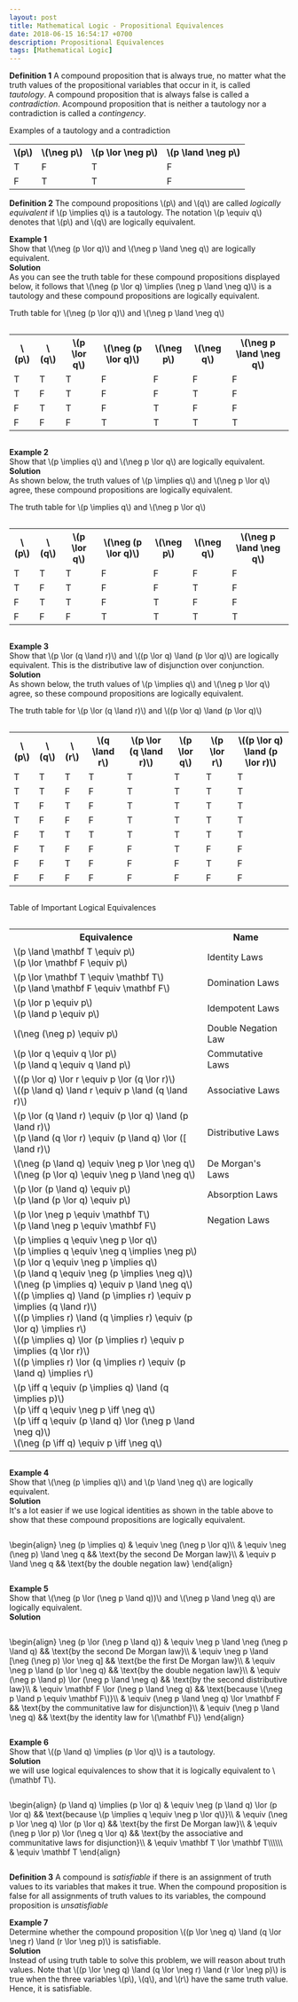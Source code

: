```yaml
---
layout: post
title: Mathematical Logic - Propositional Equivalences
date: 2018-06-15 16:54:17 +0700
description: Propositional Equivalences
tags: [Mathematical Logic]
---
```

**Definition 1** A compound proposition that is always true, no matter what the truth values of the propositional variables that occur in it, is called *tautology*. A compound proposition that is always false is called a *contradiction*. Acompound proposition that is neither a tautology nor a contradiction is called a *contingency*.

Examples of a tautology and a contradiction

<table class="table table-bordered">
<tr>
<th>\(p\)</th>
<th>\(\neg p\)</th>
<th>\(p \lor \neg p\)</th>
<th>\(p \land \neg p\)</th>
</tr>
<tr>
<td>T</td>
<td>F</td>
<td>T</td>
<td>F</td>
</tr>
<tr>
<td>F</td>
<td>T</td>
<td>T</td>
<td>F</td>
</tr>
</table>

<p><b>Definition 2</b> The compound propositions \(p\) and \(q\) are called <em>logically equivalent</em> if \(p \implies q\) is a tautology. The notation \(p \equiv q\) denotes that \(p\) and \(q\) are logically equivalent.</p>

<p><b>Example 1</b><br>
Show that \(\neg (p \lor q)\) and \(\neg p \land \neg q\) are logically equivalent.<br>
<b>Solution</b><br>
As you can see the truth table for these compound propositions displayed below, it follows that \(\neg (p \lor q) \implies (\neg p \land \neg q)\) is a tautology and these compound propositions are logically equivalent.</p>

<p>Truth table for \(\neg (p \lor q)\) and \(\neg p \land \neg q\)</p>

<div style="overflow:auto;">
<table class="table table-bordered">
<tr>
<th>\(p\)</th>
<th>\(q\)</th>
<th>\(p \lor q\)</th>
<th>\(\neg (p \lor q)\)</th>
<th>\(\neg p\)</th>
<th>\(\neg q\)</th>
<th>\(\neg p \land \neg q\)</th>
</tr>
<tr>
<td>T</td>
<td>T</td>
<td>T</td>
<td>F</td>
<td>F</td>
<td>F</td>
<td>F</td>
</tr>
<tr>
<td>T</td>
<td>F</td>
<td>T</td>
<td>F</td>
<td>F</td>
<td>T</td>
<td>F</td>
</tr>
<tr>
<td>F</td>
<td>T</td>
<td>T</td>
<td>F</td>
<td>T</td>
<td>F</td>
<td>F</td>
</tr>
<tr>
<td>F</td>
<td>F</td>
<td>F</td>
<td>T</td>
<td>T</td>
<td>T</td>
<td>T</td>
</tr>
</table>
</div>

<p><b>Example 2</b><br>
Show that \(p \implies q\) and \(\neg p \lor q\) are logically equivalent.<br>
<b>Solution</b><br>
As shown below, the truth values of \(p \implies q\) and \(\neg p \lor q\) agree, these compound propositions are logically equivalent.</p>

<p>The truth table for \(p \implies q\) and \(\neg p \lor q\)</p>

<div style="overflow:auto;">
<table class="table table-bordered">
<tr>
<th>\(p\)</th>
<th>\(q\)</th>
<th>\(p \lor q\)</th>
<th>\(\neg (p \lor q)\)</th>
<th>\(\neg p\)</th>
<th>\(\neg q\)</th>
<th>\(\neg p \land \neg q\)</th>
</tr>
<tr>
<td>T</td>
<td>T</td>
<td>T</td>
<td>F</td>
<td>F</td>
<td>F</td>
<td>F</td>
</tr>
<tr>
<td>T</td>
<td>F</td>
<td>T</td>
<td>F</td>
<td>F</td>
<td>T</td>
<td>F</td>
</tr>
<tr>
<td>F</td>
<td>T</td>
<td>T</td>
<td>F</td>
<td>T</td>
<td>F</td>
<td>F</td>
</tr>
<tr>
<td>F</td>
<td>F</td>
<td>F</td>
<td>T</td>
<td>T</td>
<td>T</td>
<td>T</td>
</tr>
</table>
</div>

<p><b>Example 3</b><br>
Show that \(p \lor (q \land r)\) and \((p \lor q) \land (p \lor q)\) are logically equivalent. This is the distributive law of disjunction over conjunction.<br>
<b>Solution</b><br>
As shown below, the truth values of \(p \implies q\) and \(\neg p \lor q\) agree, so these compound propositions are logically equivalent.</p>

<p>The truth table for \(p \lor (q \land r)\) and \((p \lor q) \land (p \lor q)\)</p>

<div style="overflow:auto;">
<table class="table table-bordered">
<tr>
<th>\(p\)</th>
<th>\(q\)</th>
<th>\(r\)</th>
<th>\(q \land r\)</th>
<th>\(p \lor (q \land r)\)</th>
<th>\(p \lor q\)</th>
<th>\(p \lor r\)</th>
<th>\((p \lor q) \land (p \lor r)\)</th>
</tr>
<tr>
<td>T</td>
<td>T</td>
<td>T</td>
<td>T</td>
<td>T</td>
<td>T</td>
<td>T</td>
<td>T</td>
</tr>
<tr>
<td>T</td>
<td>T</td>
<td>F</td>
<td>F</td>
<td>T</td>
<td>T</td>
<td>T</td>
<td>T</td>
</tr>
<tr>
<td>T</td>
<td>F</td>
<td>T</td>
<td>F</td>
<td>T</td>
<td>T</td>
<td>T</td>
<td>T</td>
</tr>
<tr>
<td>T</td>
<td>F</td>
<td>F</td>
<td>F</td>
<td>T</td>
<td>T</td>
<td>T</td>
<td>T</td>
</tr>
<tr>
<td>F</td>
<td>T</td>
<td>T</td>
<td>T</td>
<td>T</td>
<td>T</td>
<td>T</td>
<td>T</td>
</tr>
<tr>
<td>F</td>
<td>T</td>
<td>F</td>
<td>F</td>
<td>F</td>
<td>T</td>
<td>F</td>
<td>F</td>
</tr>
<tr>
<td>F</td>
<td>F</td>
<td>T</td>
<td>F</td>
<td>F</td>
<td>F</td>
<td>T</td>
<td>F</td>
</tr>
<tr>
<td>F</td>
<td>F</td>
<td>F</td>
<td>F</td>
<td>F</td>
<td>F</td>
<td>F</td>
<td>F</td>
</tr>
</table>
</div>


Table of Important Logical Equivalences

<div style="overflow:auto;">
<table class="table table-bordered">
<tr>
<th>Equivalence</th>
<th>Name</th>
</tr>
<tr>
<td>
\(p \land \mathbf T \equiv p\)<br>
\(p \lor \mathbf F \equiv p\)
</td>
<td>Identity Laws</td>
</tr>
<tr>
<td>
\(p \lor \mathbf T \equiv \mathbf T\)<br>
\(p \land \mathbf F \equiv \mathbf F\)
</td>
<td>Domination Laws</td>
</tr>
<tr>
<td>
\(p \lor p \equiv p\)<br>
\(p \land p \equiv p\)
</td>
<td>Idempotent Laws</td>
</tr>
<tr>
<td>
\(\neg (\neg p) \equiv p\)
</td>
<td>Double Negation Law</td>
</tr>
<tr>
<td>
\(p \lor q \equiv q \lor p\)<br>
\(p \land q \equiv q \land p\)
</td>
<td>Commutative Laws</td>
</tr>
<tr>
<td>
\((p \lor q) \lor r \equiv p \lor (q \lor r)\)<br>
\((p \land q) \land r \equiv p \land (q \land r)\)
</td>
<td>Associative Laws</td>
</tr>
<tr>
<td>
\(p \lor (q \land r) \equiv (p \lor q) \land (p \land r)\)<br>
\(p \land (q \lor r) \equiv (p \land q) \lor ([ \land r)\)
</td>
<td>Distributive Laws</td>
</tr>
<tr>
<td>
\(\neg (p \land q) \equiv \neg p \lor \neg q\)<br>
\(\neg (p \lor q) \equiv \neg p \land \neg q\)
</td>
<td>De Morgan's Laws</td>
</tr>
<tr>
<td>
\(p \lor (p \land q) \equiv p\)<br>
\(p \land (p \lor q) \equiv p\)
</td>
<td>Absorption Laws</td>
</tr>
<tr>
<td>
\(p \lor \neg p \equiv \mathbf T\)<br>
\(p \land \neg p \equiv \mathbf F\)
</td>
<td>Negation Laws</td>
</tr>
<tr>
<td>
\(p \implies q \equiv \neg p \lor q\)<br>
\(p \implies q \equiv \neg q \implies \neg p\)<br>
\(p \lor q \equiv \neg p \implies q\)<br>
\(p \land q \equiv \neg (p \implies \neg q)\)<br>
\(\neg (p \implies q) \equiv p \land \neg q\)<br>
\((p \implies q) \land (p \implies r) \equiv p \implies (q \land r)\)<br>
\((p \implies r) \land (q \implies r) \equiv (p \lor q) \implies r\)<br>
\((p \implies q) \lor (p \implies r) \equiv p \implies (q \lor r)\)<br>
\((p \implies r) \lor (q \implies r) \equiv (p \land q) \implies r\)
</td>
<td>&nbsp;</td>
</tr>
<tr>
<td>
\(p \iff q \equiv (p \implies q) \land (q \implies p)\)<br>
\(p \iff q \equiv \neg p \iff \neg q\)<br>
\(p \iff q \equiv (p \land q) \lor (\neg p \land \neg q)\)<br>
\(\neg (p \iff q) \equiv p \iff \neg q\)
</td>
<td>&nbsp;</td>
</tr>
</table>
</div>

<p><b>Example 4</b><br>
Show that \(\neg (p \implies q)\) and \(p \land \neg q\) are logically equivalent.<br>
<b>Solution</b><br>
It's a lot easier if we use logical identities as shown in the table above to show that these compound propositions are logically equivalent.</p>

<div style="overflow:auto;">
<p>\begin{align}
\neg (p \implies q) & \equiv \neg (\neg p \lor q)\\
& \equiv \neg (\neg p) \land \neg q  && \text{by the second De Morgan law}\\
& \equiv p \land \neg q && \text{by the double negation law}
\end{align}</p>
</div>

<p><b>Example 5</b><br>
Show that \(\neg (p \lor (\neg p \land q))\) and \(\neg p \land \neg q\) are logically equivalent.<br>
<b>Solution</b></p>

<div style="overflow:auto;">
<p>\begin{align}
\neg (p \lor (\neg p \land q)) & \equiv \neg p \land \neg (\neg p \land q) && \text{by the second De Morgan law}\\
& \equiv \neg p \land [\neg (\neg p) \lor \neg q] && \text{be the first De Morgan law}\\
& \equiv \neg p \land (p \lor \neg q) && \text{by the double negation law}\\
& \equiv (\neg p \land p) \lor (\neg p \land \neg q) && \text{by the second distributive law}\\
& \equiv \mathbf F \lor (\neg p \land \neg q) && \text{because \(\neg p \land p \equiv \mathbf F\)}\\
& \equiv (\neg p \land \neg q) \lor \mathbf F && \text{by the communitative law for disjunction}\\
& \equiv (\neg p \land \neg q) && \text{by the identity law for \(\mathbf F\)}
\end{align}</p>
</div>

<p><b>Example 6</b><br>
Show that \((p \land q) \implies (p \lor q)\) is a tautology.<br>
<b>Solution</b><br>
we will use logical equivalences to show that it is logically equivalent to \(\mathbf T\).</p>

<div style="overflow:auto;">
<p>\begin{align}
(p \land q) \implies (p \lor q) & \equiv \neg (p \land q) \lor (p \lor q) && \text{because \(p \implies q \equiv \neg p \lor q\)}\\
& \equiv (\neg p \lor \neg q) \lor (p \lor q) && \text{by the first De Morgan law}\\
& \equiv (\neg p \lor p) \lor (\neg q \lor q) && \text{by the associative and communitative laws for disjunction}\\
& \equiv \mathbf T \lor \mathbf T\\\\\\
& \equiv \mathbf T
\end{align}</p>
</div>

<p><b>Definition 3</b> A compound is <em>satisfiable</em> if there is an assignment of truth values to its variables that makes it true. When the compound proposition is false for all assignments of truth values to its variables, the compound proposition is <em>unsatisfiable</em></p>

<p><b>Example 7</b><br>
Determine whether the compound proposition \((p \lor \neg q) \land (q \lor \neg r) \land (r \lor \neg p)\) is satisfiable.<br>
<b>Solution</b><br>
Instead of using truth table to solve this problem, we will reason about truth values. Note that \((p \lor \neg q) \land (q \lor \neg r) \land (r \lor \neg p)\) is true when the three variables \(p\), \(q\), and \(r\) have the same truth value.
Hence, it is satisfiable.</p>